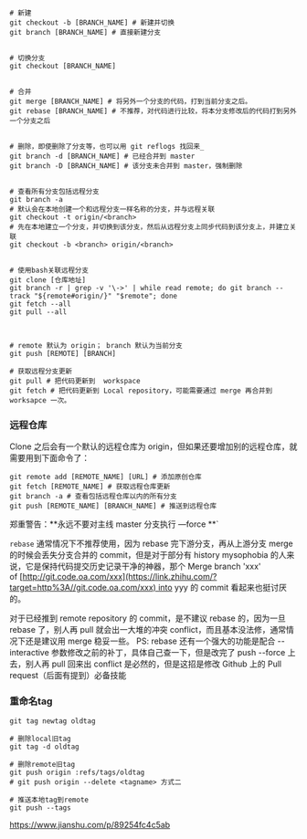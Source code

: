 
```shell
# 新建
git checkout -b [BRANCH_NAME] # 新建并切换
git branch [BRANCH_NAME] # 直接新建分支


# 切换分支
git checkout [BRANCH_NAME]


# 合并
git merge [BRANCH_NAME] # 将另外一个分支的代码，打到当前分支之后。
git rebase [BRANCH_NAME] # 不推荐，对代码进行比较，将本分支修改后的代码打到另外一个分支之后


# 删除，即使删除了分支等，也可以用 git reflogs 找回来_
git branch -d [BRANCH_NAME] # 已经合并到 master
git branch -D [BRANCH_NAME] # 该分支未合并到 master，强制删除


# 查看所有分支包括远程分支
git branch -a
# 默认会在本地创建一个和远程分支一样名称的分支，并与远程关联
git checkout -t origin/<branch>
# 先在本地建立一个分支，并切换到该分支，然后从远程分支上同步代码到该分支上，并建立关联
git checkout -b <branch> origin/<branch>


# 使用bash关联远程分支
git clone [仓库地址]
git branch -r | grep -v '\->' | while read remote; do git branch --track "${remote#origin/}" "$remote"; done
git fetch --all
git pull --all



# remote 默认为 origin； branch 默认为当前分支
git push [REMOTE] [BRANCH]

# 获取远程分支更新
git pull # 把代码更新到  workspace
git fetch # 把代码更新到 Local repository，可能需要通过 merge 再合并到 worksapce 一次。
```


### 远程仓库

Clone 之后会有一个默认的远程仓库为 origin，但如果还要增加别的远程仓库，就需要用到下面命令了：

```shell
git remote add [REMOTE_NAME] [URL] # 添加原创仓库
git fetch [REMOTE_NAME] # 获取远程仓库更新
git branch -a # 查看包括远程仓库以内的所有分支
git push [REMOTE_NAME] [BRANCH_NAME] # 推送到远程仓库
```

郑重警告：**永远不要对主线 master 分支执行 —force **`

`rebase` 通常情况下不推荐使用，因为 rebase 完下游分支，再从上游分支 merge 的时候会丢失分支合并的 commit，但是对于部分有 history mysophobia 的人来说，它是保持代码提交历史记录干净的神器，那个 Merge branch 'xxx' of [http://git.code.oa.com/xxx](https://link.zhihu.com/?target=http%3A//git.code.oa.com/xxx) into yyy 的 commit 看起来也挺讨厌的。

对于已经推到 remote repository 的 commit，是不建议 rebase 的，因为一旦 rebase 了，别人再 pull 就会出一大堆的冲突 conflict，而且基本没法修，通常情况下还是建议用 merge 稳妥一些。
PS: rebase 还有一个强大的功能是配合 --interactive 参数修改之前的补丁，具体自己查一下，但是改完了 push --force 上去，别人再 pull 回来出 conflict 是必然的，但是这招是修改 Github 上的 Pull request（后面有提到）必备技能


### 重命名tag
```shell
git tag newtag oldtag

# 删除local旧tag
git tag -d oldtag

# 删除remote旧tag
git push origin :refs/tags/oldtag
# git push origin --delete <tagname> 方式二

# 推送本地tag到remote
git push --tags
```


https://www.jianshu.com/p/89254fc4c5ab